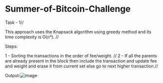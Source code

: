 # Summer-of-Bitcoin-Challenge

Task - 1//

This approach uses the Knapsack algorithm using greedy method and its time complexity is O(n²). //

Steps:

1 - Sorting the transactions in the order of fee/weight. //
2 - If all the parents are already present in the block then include the transaction and update fee and weight and erase it from current set else go to next higher transaction.//

Output:![image](https://user-images.githubusercontent.com/61374478/122664081-c4c16e80-d1bc-11eb-97bf-fb718141fcdd.png)



